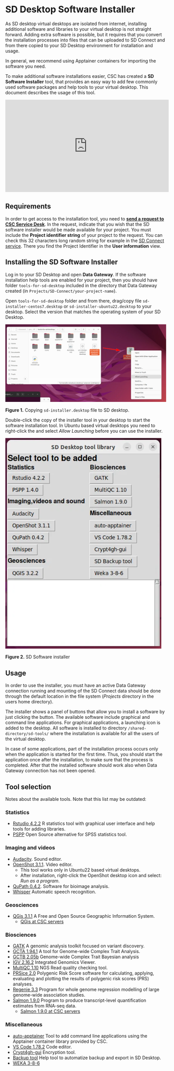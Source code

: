 # SD Desktop Software Installer

As SD desktop virtual desktops are isolated from internet, installing additional software and libraries 
to your virtual desktop is not straight forward. Adding extra software is possible, but it requires that 
you convert the installation processes into files that can be uploaded to SD Connect and from there 
copied to your SD Desktop environment for installation and usage.

In general, we recommend using Apptainer containers for importing the software you need.

To make additional software installations easier, CSC has created a **SD Software Installer** tool,
that provides an easy way to add few commonly used software packages and help tools to your virtual desktop. 
This document describes the usage of this tool.

<iframe width="512" height="288" src="https://www.youtube.com/embed/S4hpjPy-TDQ" title="How to install software on SD Desktop" frameborder="0" allow="accelerometer; autoplay; clipboard-write; encrypted-media; gyroscope; picture-in-picture; web-share" allowfullscreen></iframe>



## Requirements

In order to get access to the installation tool, you need to **[send a request to CSC Service Desk](../../../support/contact.md)**.
In the request, indicate that you wish that the SD software installer would be 
made available for your project. You must include the **Project identifier string** of your project to the request.
You can check this 32 characters long random string for example in the [SD Connect service](https://sd-connect.csc.fi). 
There you find the Project Identifier in the **User information** view. 

## Installing the SD Software Installer

Log in to your SD Desktop and open **Data Gateway**. If the software installation help tools are enabled for your project,
then you should have folder `tools-for-sd-desktop` included in the directory that Data Gateway created 
(in `Projects/SD-Connect/your-project-name`).

Open `tools-for-sd-desktop` folder and from there, drag/copy file `sd-installer-centos7.desktop` or `sd-installer-ubuntu22.desktop` to your desktop.
Select the version that matches the operating system of your SD Desktop.

[![Installing-sd-installer](../images/desktop/sd-installer1.png)](../images/desktop/sd-installer1.png)

**Figure 1.** Copying `sd-installer.desktop` file to SD desktop.
 
Double-click the copy of the installer tool in your desktop to start the software installation tool. In Ubuntu based virtual desktops you
need to right-click the and select _Allow Launching_ before you can use the installer.

[![sd-installer](../images/desktop/sd-installer2.png)](../images/desktop/sd-installer2.png)

**Figure 2.** SD Software installer


## Usage

In order to use the installer, you must have an active Data Gateway connection running and 
mounting of the SD Connect data should be done through the default location in the file system 
(_Projects_ directory in the users home directory). 

The installer shows a panel of buttons that allow you to install a software by just clicking the button.
The available software include graphical and command line applications. For graphical applications, a launching icon is added 
to the desktop. All software is installed to directory `/shared-directory/sd-tools/` where the installation is available for all the
users of the virtual desktop.

In case of some applications, part of the installation process occurs only when the application is started for the first time.
Thus, you should start the application once after the installation, to make sure that the process is completed. After that
the installed software should work also when Data Gateway connection has not been opened.


## Tool selection

Notes about the available tools. Note that this list may be outdated:

### Statistics
*  [Rstudio 4.2.2](../r-in-sd-desktop.md) R statistics tool with graphical user interface and help tools for adding libraries.
*  [PSPP](https://www.gnu.org/software/pspp/) Open Source alternative for SPSS statistics tool.

### Imaging and videos
*  [Audacity](https://www.audacityteam.org/). Sound editor.
*  [OpenShot 3.1.1](https://www.openshot.org/). Video editor.
    *  This tool works only in Ubuntu22 based virtual desktops.
    *  After installation, right-click the OpenShot desktop icon and select: _Run as a program_.
*  [QuPath 0.4.2](https://github.com/qupath/qupath/). Software for bioimage analysis.
*  [Whisper](whisper.md) Automatic speech recognition.
  
### Geosciences
*  [QGis 3.1.1](https://qgis.org/en/site/) A Free and Open Source Geographic Information System. 
    *   [QGis at CSC servers](../../../apps/qgis.md)

### Biosciences
*  [GATK](https://gatk.broadinstitute.org/hc/en-us) A genomic analysis toolkit focused on variant discovery.
*  [GCTA 1.94.1](https://yanglab.westlake.edu.cn/software/gcta/#Overview) A tool for Genome-wide Complex Trait Analysis.
*  [GCTB 2.05b](https://cnsgenomics.com/software/gctb/#Overview) Genome-wide Complex Trait Bayesian analysis
*  [IGV 2.16.2](https://igv.org/doc/desktop/) Integrated Genomics Viewer.
*  [MultiQC 1.10](https://multiqc.info/) NGS Read quality checking tool.
*  [PRSice 2.0](https://choishingwan.github.io/PRSice/) Polygenic Risk Score software for calculating, applying, evaluating and plotting the results of polygenic risk scores (PRS) analyses.
*  [Regenie 3.3](https://rgcgithub.github.io/regenie/) Program for whole genome regression modelling of large genome-wide association studies.
*  [Salmon 1.9.0](https://combine-lab.github.io/salmon/) Program to produce transcript-level quantification estimates from RNA-seq data.
    *   [Salmon 1.9.0 at CSC servers](../../../apps/salmon.md)
   

### Miscellaneous
*   [auto-apptainer](./auto-apptainer.md) Tool to add command line applications using the Apptainer container library provided by CSC.
*   [VS Code 1.78.2](./vscode.md) Code editor.
*   [Crypt4gh-gui](../sd-connect-upload-for-analysis.md#sensitive-data-encryption-and-upload-for-analysis-up-to-100-gb) Encryption tool.
*   [Backup tool](./backup_sd_desktop.md) Help tool to automatize backup and export in SD Desktop.
*   [WEKA 3-8-6](https://www.cs.waikato.ac.nz/ml/index.html)


